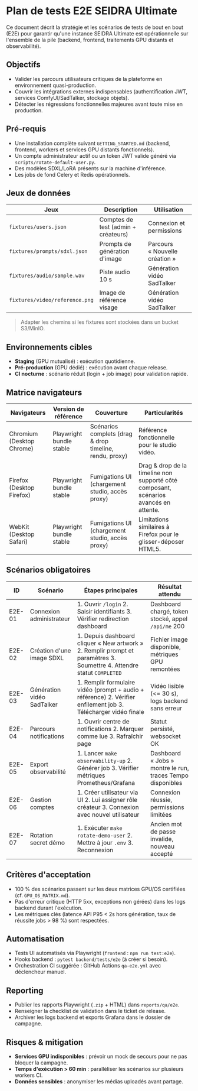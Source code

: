 # Plan de tests E2E SEIDRA Ultimate

Ce document décrit la stratégie et les scénarios de tests de bout en bout (E2E) pour garantir qu'une instance SEIDRA Ultimate est opérationnelle sur l'ensemble de la pile (backend, frontend, traitements GPU distants et observabilité).

## Objectifs

- Valider les parcours utilisateurs critiques de la plateforme en environnement quasi-production.
- Couvrir les intégrations externes indispensables (authentification JWT, services ComfyUI/SadTalker, stockage objets).
- Détecter les régressions fonctionnelles majeures avant toute mise en production.

## Pré-requis

- Une installation complète suivant `GETTING_STARTED.md` (backend, frontend, workers et services GPU distants fonctionnels).
- Un compte administrateur actif ou un token JWT valide généré via `scripts/rotate-default-user.py`.
- Des modèles SDXL/LoRA présents sur la machine d'inférence.
- Les jobs de fond Celery et Redis opérationnels.

## Jeux de données

| Jeux | Description | Utilisation |
|------|-------------|-------------|
| `fixtures/users.json` | Comptes de test (admin + créateurs) | Connexion et permissions |
| `fixtures/prompts/sdxl.json` | Prompts de génération d'image | Parcours « Nouvelle création » |
| `fixtures/audio/sample.wav` | Piste audio 10 s | Génération vidéo SadTalker |
| `fixtures/video/reference.png` | Image de référence visage | Génération vidéo SadTalker |

> Adapter les chemins si les fixtures sont stockées dans un bucket S3/MinIO.

## Environnements cibles

- **Staging** (GPU mutualisé) : exécution quotidienne.
- **Pré-production** (GPU dédié) : exécution avant chaque release.
- **CI nocturne** : scénario réduit (login + job image) pour validation rapide.

## Matrice navigateurs

| Navigateurs | Version de référence | Couverture | Particularités |
|-------------|----------------------|------------|----------------|
| Chromium (Desktop Chrome) | Playwright bundle stable | Scénarios complets (drag & drop timeline, rendu, proxy) | Référence fonctionnelle pour le studio vidéo. |
| Firefox (Desktop Firefox) | Playwright bundle stable | Fumigations UI (chargement studio, accès proxy) | Drag & drop de la timeline non supporté côté composant, scénarios avancés en attente. |
| WebKit (Desktop Safari) | Playwright bundle stable | Fumigations UI (chargement studio, accès proxy) | Limitations similaires à Firefox pour le glisser-déposer HTML5. |

## Scénarios obligatoires

| ID | Scénario | Étapes principales | Résultat attendu |
|----|----------|--------------------|------------------|
| E2E-01 | Connexion administrateur | 1. Ouvrir `/login` 2. Saisir identifiants 3. Vérifier redirection dashboard | Dashboard chargé, token stocké, appel `/api/me` 200 |
| E2E-02 | Création d'une image SDXL | 1. Depuis dashboard cliquer « New artwork » 2. Remplir prompt et paramètres 3. Soumettre 4. Attendre statut `COMPLETED` | Fichier image disponible, métriques GPU remontées |
| E2E-03 | Génération vidéo SadTalker | 1. Remplir formulaire vidéo (prompt + audio + référence) 2. Vérifier enfilement job 3. Télécharger vidéo finale | Vidéo lisible (<= 30 s), logs backend sans erreur |
| E2E-04 | Parcours notifications | 1. Ouvrir centre de notifications 2. Marquer comme lue 3. Rafraîchir page | Statut persisté, websocket OK |
| E2E-05 | Export observabilité | 1. Lancer `make observability-up` 2. Générer job 3. Vérifier métriques Prometheus/Grafana | Dashboard « Jobs » montre le run, traces Tempo disponibles |
| E2E-06 | Gestion comptes | 1. Créer utilisateur via UI 2. Lui assigner rôle créateur 3. Connexion avec nouvel utilisateur | Connexion réussie, permissions limitées |
| E2E-07 | Rotation secret démo | 1. Exécuter `make rotate-demo-user` 2. Mettre à jour `.env` 3. Reconnexion | Ancien mot de passe invalide, nouveau accepté |

## Critères d'acceptation

- 100 % des scénarios passent sur les deux matrices GPU/OS certifiées (cf. `GPU_OS_MATRIX.md`).
- Pas d'erreur critique (HTTP 5xx, exceptions non gérées) dans les logs backend durant l'exécution.
- Les métriques clés (latence API P95 < 2s hors génération, taux de réussite jobs > 98 %) sont respectées.

## Automatisation

- Tests UI automatisés via Playwright (`frontend` : `npm run test:e2e`).
- Hooks backend : `pytest backend/tests/e2e` (à créer si besoin).
- Orchestration CI suggérée : GitHub Actions `qa-e2e.yml` avec déclencheur manuel.

## Reporting

- Publier les rapports Playwright (`.zip` + HTML) dans `reports/qa/e2e`.
- Renseigner la checklist de validation dans le ticket de release.
- Archiver les logs backend et exports Grafana dans le dossier de campagne.

## Risques & mitigation

- **Services GPU indisponibles** : prévoir un mock de secours pour ne pas bloquer la campagne.
- **Temps d'exécution > 60 min** : paralléliser les scénarios sur plusieurs workers CI.
- **Données sensibles** : anonymiser les médias uploadés avant partage.

